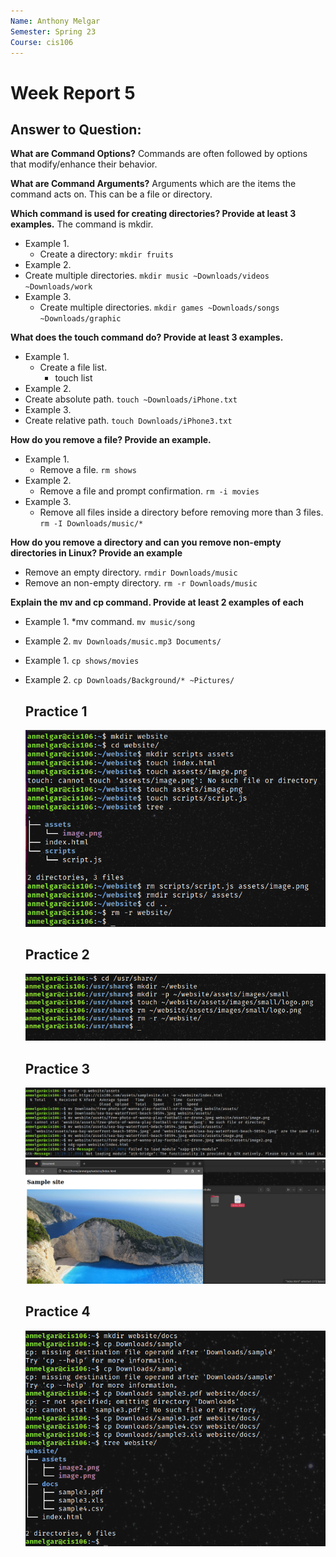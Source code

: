 ```yaml
---
Name: Anthony Melgar
Semester: Spring 23 
Course: cis106
---
```


# Week Report 5

## Answer to Question:

**What are Command Options?**
Commands are often followed by options that modify/enhance their behavior.  

**What are Command Arguments?** 
Arguments which are the items the command acts on. This can be a file or directory.

**Which command is used for creating directories? Provide at least 3 examples.**
The command is mkdir.
* Example 1.
  * Create a directory: `mkdir fruits`
* Example 2.
* Create multiple directories. `mkdir music ~Downloads/videos ~Downloads/work`
* Example 3.
  * Create multiple directories. `mkdir games ~Downloads/songs ~Downloads/graphic`

**What does the touch command do? Provide at least 3 examples.**
* Example 1.
  * Create a file list.
    * touch list
* Example 2.
* Create absolute path. `touch ~Downloads/iPhone.txt`
* Example 3.
* Create relative path. `touch Downloads/iPhone3.txt`

**How do you remove a file? Provide an example.**
* Example 1.
  * Remove a file. `rm shows`
* Example 2. 
  * Remove a file and prompt confirmation. `rm -i movies`
* Example 3. 
  * Remove all files inside a directory before removing more than 3 files. `rm -I Downloads/music/*` 

**How do you remove a directory and can you remove non-empty directories in Linux? Provide an example**
* Remove an empty directory. `rmdir Downloads/music`
* Remove an non-empty directory. `rm -r Downloads/music`

**Explain the mv and cp command. Provide at least 2 examples of each**

* Example 1. 
    *mv command. `mv music/song`
* Example 2. `mv Downloads/music.mp3 Documents/`
* Example 1. `cp shows/movies` 
* Example 2. `cp Downloads/Background/* ~Pictures/`
  
  ## Practice 1
  ![practice 1](wr5-p1.png)<br>
  ## Practice 2 
  ![practice 2](wr5-p2.png)<br>
  ## Practice 3
  ![practice 3](wr5-p3.png)<br>
  ![practice 3](wr5-p3.1.png)<br>
  ## Practice 4
  ![practice 4](wr5-p4.png)<br>